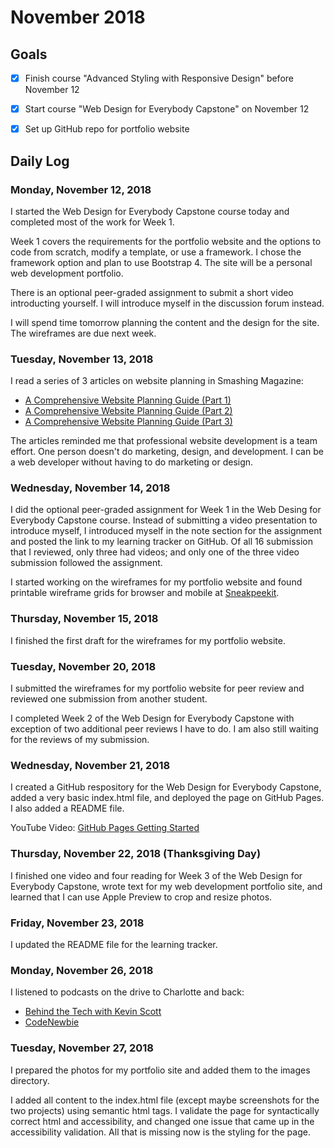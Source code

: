 # November 2018

## Goals

- [X] Finish course "Advanced Styling with Responsive Design" before November 12
- [X] Start course "Web Design for Everybody Capstone" on November 12
- [X] Set up GitHub repo for portfolio website


## Daily Log

### Monday, November 12, 2018

I started the Web Design for Everybody Capstone course today and completed most of the work for Week 1. 

Week 1 covers the requirements for the portfolio website and the options to code from scratch, modify a template, or use a framework. I chose the framework option and plan to use Bootstrap 4. The site will be a personal web development portfolio.

There is an optional peer-graded assignment to submit a short video introducting yourself. I will introduce myself in the discussion forum instead.

I will spend time tomorrow planning the content and the design for the site. The wireframes are due next week.


### Tuesday, November 13, 2018

I read a series of 3 articles on website planning in Smashing Magazine:
- [A Comprehensive Website Planning Guide (Part 1)](https://www.smashingmagazine.com/2018/02/comprehensive-website-planning-guide-part1/)
- [A Comprehensive Website Planning Guide (Part 2)](https://www.smashingmagazine.com/2018/02/comprehensive-website-planning-guide-part2/)
- [A Comprehensive Website Planning Guide (Part 3)](https://www.smashingmagazine.com/2018/03/comprehensive-website-planning-guide-part3/)

The articles reminded me that professional website development is a team effort. One person doesn't do marketing, design, and development. I can be a web developer without having to do marketing or design.


### Wednesday, November 14, 2018

I did the optional peer-graded assignment for Week 1 in the Web Desing for Everybody Capstone course. Instead of submitting a video presentation to introduce myself, I introduced myself in the note section for the assignment and posted the link to my learning tracker on GitHub. Of all 16 submission that I reviewed, only three had videos; and only one of the three video submission followed the assignment.

I started working on the wireframes for my portfolio website and found printable wireframe grids for browser and mobile at [Sneakpeekit](http://sneakpeekit.com).


### Thursday, November 15, 2018

I finished the first draft for the wireframes for my portfolio website. 


### Tuesday, November 20, 2018

I submitted the wireframes for my portfolio website for peer review and reviewed one submission from another student.

I completed Week 2 of the Web Design for Everybody Capstone with exception of two additional peer reviews I have to do. I am also still waiting for the reviews of my submission.


### Wednesday, November 21, 2018

I created a GitHub respository for the Web Design for Everybody Capstone, added a very basic index.html file, and deployed the page on GitHub Pages. I also added a README file.

YouTube Video: [GitHub Pages Getting Started](https://youtu.be/RaKX4A5EiQo)


### Thursday, November 22, 2018 (Thanksgiving Day)

I finished one video and four reading for Week 3 of the Web Design for Everybody Capstone, wrote text for my web development portfolio site, and learned that I can use Apple Preview to crop and resize photos.


### Friday, November 23, 2018

I updated the README file for the learning tracker.


### Monday, November 26, 2018

I listened to podcasts on the drive to Charlotte and back:
- [Behind the Tech with Kevin Scott](https://behindthetech.libsynpro.com)
- [CodeNewbie](https://www.codenewbie.org/podcast)


### Tuesday, November 27, 2018

I prepared the photos for my portfolio site and added them to the images directory.

I added all content to the index.html file (except maybe screenshots for the two projects) using semantic html tags. I validate the page for syntactically correct html and accessibility, and changed one issue that came up in the accessibility validation. All that is missing now is the styling for the page.

